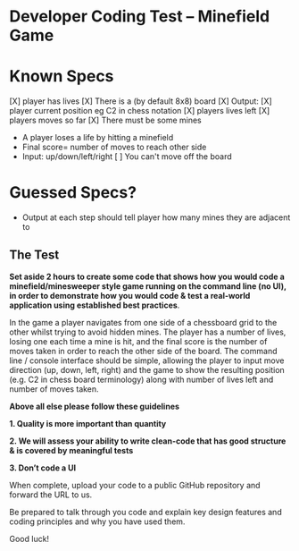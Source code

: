 Developer Coding Test – Minefield Game
======================================

# Known Specs

[X] player has lives
[X] There is a (by default 8x8) board
[X] Output:
  [X] player current position eg C2 in chess notation
  [X] players lives left
  [X] players moves so far
  [X] There must be some mines
  - A player loses a life by hitting a minefield
  - Final score= number of moves to reach other side
  - Input: up/down/left/right
[ ] You can't move off the board
    
# Guessed Specs?

- Output at each step should tell player how many mines they are adjacent to


The Test
----------

**Set aside 2 hours to create some code that shows how you would code a minefield/minesweeper style game running on the command line (no UI), in order to demonstrate how you would code & test a real-world application using established best practices**.

In the game a player navigates from one side of a chessboard grid to the other whilst trying to avoid hidden mines. The player has a number of lives, losing one each time a mine is hit, and the final score is the number of moves taken in order to reach the other side of the board. The command line / console interface should be simple, allowing the player to input move direction (up, down, left, right) and the game to show the resulting position (e.g. C2 in chess board terminology) along with number of lives left and number of moves taken.



**Above all else please follow these guidelines**

**1. Quality is more important than quantity**

**2. We will assess your ability to write clean-code that has good structure & is covered by meaningful tests**

**3. Don’t code a UI**

When complete, upload your code to a public GitHub repository and forward the URL to us.

Be prepared to talk through you code and explain key design features and coding principles and why you have used them.

Good luck!